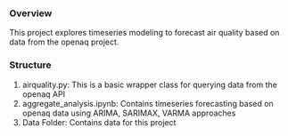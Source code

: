 ### Overview

This project explores timeseries modeling to forecast air quality based on data from the openaq project.

### Structure

1. airquality.py: This is a basic wrapper class for querying data from the openaq API
2. aggregate_analysis.ipynb: Contains timeseries forecasting based on openaq data using ARIMA, SARIMAX, VARMA approaches
3. Data Folder: Contains data for this project
